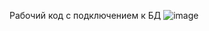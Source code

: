 Рабочий код с подключением к БД
![image](https://user-images.githubusercontent.com/52165649/151653036-b10caa1f-2515-44f5-9f01-0452cc378204.png)
